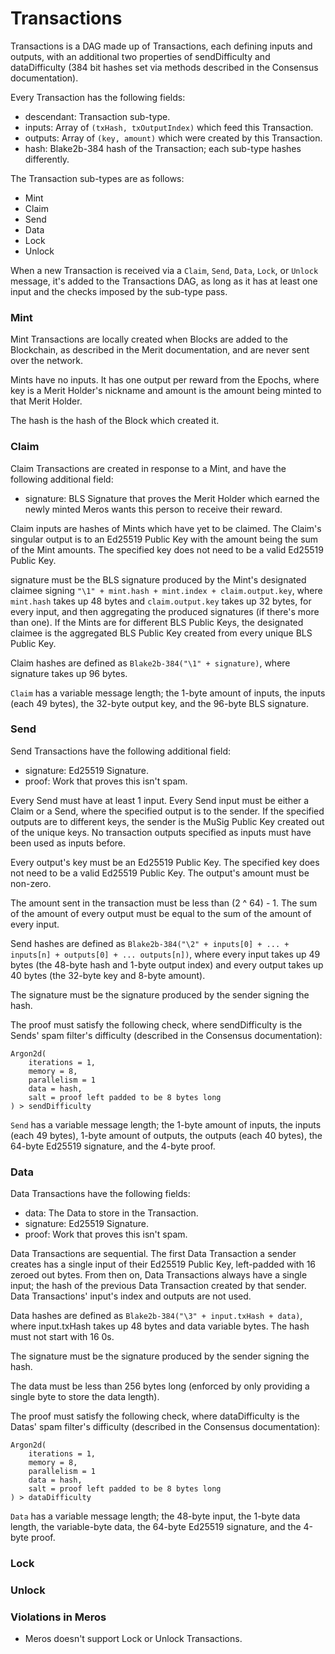 # Transactions

Transactions is a DAG made up of Transactions, each defining inputs and outputs, with an additional two properties of sendDifficulty and dataDifficulty (384 bit hashes set via methods described in the Consensus documentation).

Every Transaction has the following fields:

- descendant: Transaction sub-type.
- inputs: Array of `(txHash, txOutputIndex)` which feed this Transaction.
- outputs: Array of `(key, amount)` which were created by this Transaction.
- hash: Blake2b-384 hash of the Transaction; each sub-type hashes differently.

The Transaction sub-types are as follows:

- Mint
- Claim
- Send
- Data
- Lock
- Unlock

When a new Transaction is received via a `Claim`, `Send`, `Data`, `Lock`, or `Unlock` message, it's added to the Transactions DAG, as long as it has at least one input and the checks imposed by the sub-type pass.

### Mint

Mint Transactions are locally created when Blocks are added to the Blockchain, as described in the Merit documentation, and are never sent over the network.

Mints have no inputs. It has one output per reward from the Epochs, where key is a Merit Holder's nickname and amount is the amount being minted to that Merit Holder.

The hash is the hash of the Block which created it.

### Claim

Claim Transactions are created in response to a Mint, and have the following additional field:

- signature: BLS Signature that proves the Merit Holder which earned the newly minted Meros wants this person to receive their reward.

Claim inputs are hashes of Mints which have yet to be claimed. The Claim's singular output is to an Ed25519 Public Key with the amount being the sum of the Mint amounts. The specified key does not need to be a valid Ed25519 Public Key.

signature must be the BLS signature produced by the Mint's designated claimee signing `"\1" + mint.hash + mint.index + claim.output.key`, where `mint.hash` takes up 48 bytes and `claim.output.key` takes up 32 bytes, for every input, and then aggregating the produced signatures (if there's more than one). If the Mints are for different BLS Public Keys, the designated claimee is the aggregated BLS Public Key created from every unique BLS Public Key.

Claim hashes are defined as `Blake2b-384("\1" + signature)`, where signature takes up 96 bytes.

`Claim` has a variable message length; the 1-byte amount of inputs, the inputs (each 49 bytes), the 32-byte output key, and the 96-byte BLS signature.

### Send

Send Transactions have the following additional field:

- signature: Ed25519 Signature.
- proof: Work that proves this isn't spam.

Every Send must have at least 1 input. Every Send input must be either a Claim or a Send, where the specified output is to the sender. If the specified outputs are to different keys, the sender is the MuSig Public Key created out of the unique keys. No transaction outputs specified as inputs must have been used as inputs before.

Every output's key must be an Ed25519 Public Key. The specified key does not need to be a valid Ed25519 Public Key. The output's amount must be non-zero.

The amount sent in the transaction must be less than (2 ^ 64) - 1. The sum of the amount of every output must be equal to the sum of the amount of every input.

Send hashes are defined as `Blake2b-384("\2" + inputs[0] + ... + inputs[n] + outputs[0] + ... outputs[n])`, where every input takes up 49 bytes (the 48-byte hash and 1-byte output index) and every output takes up 40 bytes (the 32-byte key and 8-byte amount).

The signature must be the signature produced by the sender signing the hash.

The proof must satisfy the following check, where sendDifficulty is the Sends' spam filter's difficulty (described in the Consensus documentation):

```
Argon2d(
    iterations = 1,
    memory = 8,
    parallelism = 1
    data = hash,
    salt = proof left padded to be 8 bytes long
) > sendDifficulty
```

`Send` has a variable message length; the 1-byte amount of inputs, the inputs (each 49 bytes), 1-byte amount of outputs, the outputs (each 40 bytes), the 64-byte Ed25519 signature, and the 4-byte proof.

### Data

Data Transactions have the following fields:

- data: The Data to store in the Transaction.
- signature: Ed25519 Signature.
- proof: Work that proves this isn't spam.

Data Transactions are sequential. The first Data Transaction a sender creates has a single input of their Ed25519 Public Key, left-padded with 16 zeroed out bytes. From then on, Data Transactions always have a single input; the hash of the previous Data Transaction created by that sender. Data Transactions' input's index and outputs are not used.

Data hashes are defined as `Blake2b-384("\3" + input.txHash + data)`, where input.txHash takes up 48 bytes and data variable bytes. The hash must not start with 16 0s.

The signature must be the signature produced by the sender signing the hash.

The data must be less than 256 bytes long (enforced by only providing a single byte to store the data length).

The proof must satisfy the following check, where dataDifficulty is the Datas' spam filter's difficulty (described in the Consensus documentation):

```
Argon2d(
    iterations = 1,
    memory = 8,
    parallelism = 1
    data = hash,
    salt = proof left padded to be 8 bytes long
) > dataDifficulty
```

`Data` has a variable message length; the 48-byte input, the 1-byte data length, the variable-byte data, the 64-byte Ed25519 signature, and the 4-byte proof.

### Lock

### Unlock

### Violations in Meros

- Meros doesn't support Lock or Unlock Transactions.
